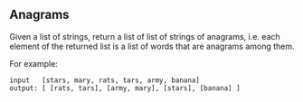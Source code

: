Anagrams
--------

Given a list of strings, return a list of list of strings of anagrams, i.e. each element of the returned list is a list of words that are anagrams among them.

For example:

```
input   [stars, mary, rats, tars, army, banana]
output: [ [rats, tars], [army, mary], [stars], [banana] ]
```